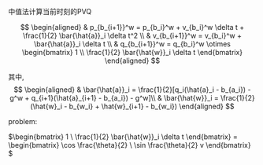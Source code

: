 中值法计算当前时刻的PVQ

$$
\begin{aligned}
& p_{b_{i+1}}^w = p_{b_i}^w + v_{b_i}^w \delta t + \frac{1}{2} \bar{\hat{a}}_i \delta t^2 \\  
& v_{b_{i+1}}^w = v_{b_i}^w + \bar{\hat{a}}_i \delta t \\
& q_{b_{i+1}}^w = q_{b_i}^w \otimes 
\begin{bmatrix}
  1 \\ \frac{1}{2} \bar{\hat{w}}_i \delta t
\end{bmatrix}
\end{aligned}
$$

其中,
$$
\begin{aligned}
  & \bar{\hat{a}}_i = \frac{1}{2}[q_i(\hat{a}_i - b_{a_i}) - g^w + q_{i+1}(\hat{a}_{i+1} - b_{a_i}) - g^w]\\
  & \bar{\hat{w}}_i = \frac{1}{2}(\hat{w}_i - b_{w_i} + \hat{w}_{i+1} - b_{w_i}) 
\end{aligned}
$$

problem:

$\begin{bmatrix}
  1 \\ \frac{1}{2} \bar{\hat{w}}_i \delta t
\end{bmatrix} = \begin{bmatrix}
\cos \frac{\theta}{2} \\ \sin \frac{\theta}{2} v
\end{bmatrix}
$